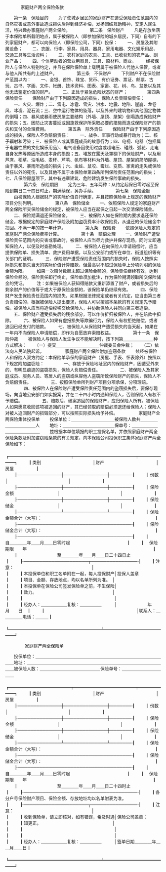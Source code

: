 
 


　
　　 
家庭财产两全保险条款

　　第一条　保险目的
　　为了使城乡居民的家庭财产在遭受保险责任范围内的自然灾害或意外事故造成损失后得到经济补偿，发扬团结互助精神，安定人民生活，特兴趣办家庭财产两全保险。
　　
　　第二条　保险财产
　　凡是存放坐落于本保险单所载明地点，属于被保险人（即参加保险的城乡居民，下同）自有的下列家庭财产，都可以向保险人（即保险公司，下同）投保：
　　一、房屋及其附属设备；
　　二、衣服、行李、家具、用具、器具、家用电器、文化娱乐用品、交通工具等生活资料；
　　三、农村家庭的农具、工具、已收获知的农产品、副业产品；
　　四、个体劳动者的营业用器具、工具、原材料、商业。
　　经被保险人与保险人特别约定，并且在保险保险单上载明属于被保险人代他人保管，或者与他人所共有的上述财产。
　　
　　第三条　不保财产
　　下列财产不在保险财产范围以内：
　　一、金银、首饰、珠宝、货币、有价证券、票证、邮票、古玩、古书、字画、文件、帐册、技术资料、图表、家畜、花、树、鸟、盆景以及其他无法鉴定价值的财产。
　　二、正处于紧急危险状态的财产；
　　
　　第四条　保险责任
　　保险财产由于下列原因造成的损失，保险人负责赔偿责任：
　　一、火灾、爆炸；二、雷电、冰雹、雪灾、洪水、地震、地陷、崖崩、龙卷风、冰凌、泥石流；三、空中运行物体的坠落，以及外来的建筑物和其他固定物体的倒塌；四、暴风或暴雨使房屋主要结构（外墙、屋顶、屋架）倒塌造成保险财产的损失；五、因防止灾害蔓延或因施救保护所采取必要的措施而造成保险财产的损失和支付的合理费用。
　　
　　第五条　除外责任
　　保险财产由于下列原因造成的损失，保险人不负赔偿责任：
　　一、战争、军事行动或暴行动为；二、核子辐射和污染；三、被保险人或其家庭成员的故意行为；四、电视、电器（包括属于电器性质的文化娱乐用品）、电气设备因使用过度或超电压、碰线、弧花、走电自身发热等原因所造成本身的损毁；五、堆放在露天及罩棚下的保险财产，以及用芦席、稻草、油毛毡、麦秆、芦苇、帆布等材料为外墙、屋顶、屋架的简陋屋棚，由于暴风、暴雨所造成的损失；六、虫蛀、鼠咬、霉烂、变质、家禽的走失或保险责任以外的死伤，以及其他不属于本保险单第四条所列保险责任范围内的损失；七、凡保险房屋项下，其中有违章建筑、危险建筑发生保险事故的损失。
　　
　　第六条　保险期限
　　定为三年、五年两种：从约定起保日零时起至保险到期日二十四日时止，期满续保，另办手续。
　　
　　第七条　保险金额
　　由被保险人根据财产的实际价值自行确定，并且按照保险单上规定的保险财产项目分别列明。
　　
　　第八条　保险储金
　　一、依照保险人规定的家庭财产两全保险所交保险储金的规定，被保险人应当在起保之日起一次交清保险储金。
　　二、保险期满退还保险储金。
　　三、被保险人如在保险期内要求退还保险储金，根据规定的家庭财产保险及附加盗窃费率计收保险费，从退还的保险储金中扣回。不满一年的按一年计算。
　　
　　第九条　保险费
　　依照保险人规定的家庭财产两全保险费率计算。
　　
　　第十条　赔偿处理
　　一、保险财产遭受保险责任范围内的灾害或事故时，被保险人应当尽力救护并保存现场，同时立即通知保险人，以便及时查勘处理。
　　二、被保险人在向保险人申请赔偿时，应当提供保险单、损失清单、救护费用单据，以及公安部门或所在单位、街道组织等有关部门的证明。
　　三、保险财产遭受保险责任范围内的损失时，保险人按照实际损失和损失当天的实际价值计算赔款，但最高以不超过保险单上分项列明的保险金额为限。
　　如果一次赔付数额未超过保险金额的，保险责任继续有效，达到保险金额的，保险责任即行终止，保险单须加批注，作为保险期满领取所交保险储金的凭证。
　　注：如果被保险人获知得赔款又重新添置了财产，或者损失后的剩余财产的价值等于或大于原保险金额的，该保险单仍继续有效。
　　四、保险财产发生保险责任范围内的损失，如果根据法律规定或者有关约定，应当由第三者负责赔偿的，根据被保险人提出要求，保险人可以按照本条款的有关规定先予赔偿。被保险人应当将追偿权移交给保险人，并协助保险人共同向第三者追偿。
　　五、保险财产遭受损失后的残余部分，可以作价折归被保险人，并在赔款中扣除。
　　六、被保险人如果有虚报损失等欺骗行为，保险人有权拒绝赔偿，或者追回已经支付的赔款。
　　七、被保险人从保险财产遭受损失的当天起，如果在一年内不向保险人申请赔偿，即作为自愿放弃索赔权益。
　　
　　第十一条　保险仲裁
　　被保险人与保险人发生争议不能解决时，按下列第＿＿＿＿＿＿＿种方式解决：
　　（一）提交＿＿＿＿＿＿＿＿＿＿仲裁委员会仲裁；
　　（二）依法向人民法院起诉。
　　
　　 
家庭财产两全保险附加盗窃条款
　　兹经被保险人和保险人双方约定：本保险单承保的家庭财产（房屋、手表、怀表除外）按照以下规定附加盗窃险：
　　
　　一、存放于保险地址室内的保险财产，因遭受外来的、有明显痕迹的盗窃损失，保险人负赔偿责任。
　　
　　二、被保险人及其家庭成员、服务人员、寄居人的盗窃或纵容他人盗窃所致保险财产的损失，保险人不负赔偿责任。
　　
　　三、按照保险单所列财产项目分项承保，分项理赔。
　　
　　四、被保险人在保险财产遭受保险责任范围内的盗窃损失后，要保存现场，向当地公安部门如实报案，并在二十四小时内通知保险人，否则保险人有权不予赔偿。
　　
　　五、赔款后，破案追回的保险财产，应归保险人所有。被保险人如果愿意收回该项被追回的财产，其已经领取的赔偿必须退还给保险人；保险人对被人追回财产的损毁部分，可以按照实际损失给予补偿。
　　
　　 
家庭财产全两保险集体投保单
　　投保单位：＿＿＿＿＿＿＿＿＿＿被保险人数共＿＿＿＿＿＿＿＿＿＿＿人
　　地址：＿＿＿＿＿＿＿＿＿＿＿＿保单号：＿＿＿＿＿＿＿＿＿＿＿＿＿＿
　　兹根据本单位填报的职工投保名单，并依照家庭财产两全保险条款及附加盗窃险条款的有关规定，向本保险公司投保职工集体家庭财产两全保险如下：
　　
　　┏━━━━━━━━━━━━━━┯━━━━━━━━━━━━━━┯━━━━━━━┓
　　┃类别　　　　　　　　　　　　│财产　　　　　　　　　　　　│房屋　　　　　┃
　　┠──────────────┼──────────────┼───────┨
　　┃份数　　　　　　　　　　　　│　　　　　　　　　　　　　　│　　　　　　　┃
　　┠──────────────┼──────────────┼───────┨
　　┃保险金额　　　　　　　　　　│　　　　　　　　　　　　　　│　　　　　　　┃
　　┠──────────────┼──────────────┼───────┨
　　┃保险储金　　　　　　　　　　│　　　　　　　　　　　　　　│　　　　　　　┃
　　┠──────────────┴──────────────┴───────┨
　　┃保险金额合计（大写）：　　　　　　　　　　　　　　　　　　　　　　　　　　┃
　　┠─────────────────────────────────────┨
　　┃保险储金合计（大写）：　　　　　　　　　　　　　　　　　　　　　　　　　　┃
　　┠─────────────────────────────────────┨
　　┃　　　　　　　　　自＿＿＿＿年＿＿月＿＿日零时起　　　　　　　　　　　　　┃
　　┃　保险期限　　年　　　　　　　　　　　　　　　　　　　　　　　　　　　　　┃
　　┃　　　　　　　　　至＿＿＿＿年＿＿月＿＿日二十四日止　　　　　　　　　　　┃
　　┠─────────────────────┬───────────────┨
　　┃注意：　　　　　　　　　　　　　　　　　　│　　　　　　　　　　　　　　　┃
　　┃本投保单位和职工名单附在一起，每人投保财产│投保人盖章　　　　　　　　　　┃
　　┃项目、金额、存放地点，均以名单所列为准。　│　　　　　　　　　　　　　　　┃
　　┃本投保单在保险公司签发保险单之前，不生保险│　　　　　　　　　　　　　　　┃
　　┃效力。　　　　　　　　　　　　　　　　　　│　　　　　　　　　　　　　　　┃
　　┃　　　　　　　　　　　　　　　　　　　　　│　　　　　　　　　　　　　　　┃
　　┃经办人：＿＿＿＿＿＿复核：＿＿＿＿＿　　　│　　　　　　　年　　月　　日　┃
　　┃　　　　　　　　　　　　　　　　　　　　　│联系人：＿＿＿＿＿电话：＿＿＿┃
　　┗━━━━━━━━━━━━━━━━━━━━━┷━━━━━━━━━━━━━━━┛
　　

　　
　　 
家庭财产两全保险单

　　投保单位：＿＿＿＿＿＿＿＿＿＿＿＿＿＿＿＿＿＿＿＿＿＿＿＿＿＿＿＿＿＿＿地址：＿＿＿＿＿＿＿＿＿＿＿＿＿＿＿＿＿＿＿＿＿＿＿＿＿＿＿＿＿＿＿＿＿被保险人数：＿＿＿＿＿＿＿＿＿＿＿＿＿＿保险单号：＿＿＿＿＿＿＿＿＿＿＿
　　
　　┏━━━━━━━━━━━━━━┯━━━━━━━━━━━━━━┯━━━━━━━┓
　　┃类别　　　　　　　　　　　　│财产　　　　　　　　　　　　│房屋　　　　　┃
　　┠──────────────┼──────────────┼───────┨
　　┃份数　　　　　　　　　　　　│　　　　　　　　　　　　　　│　　　　　　　┃
　　┠──────────────┼──────────────┼───────┨
　　┃保险金额　　　　　　　　　　│　　　　　　　　　　　　　　│　　　　　　　┃
　　┠──────────────┼──────────────┼───────┨
　　┃保险储金　　　　　　　　　　│　　　　　　　　　　　　　　│　　　　　　　┃
　　┠──────────────┴──────────────┴───────┨
　　┃保险金额合计（大写）：　　　　　　　　　　　　　　　　　　　　　　　　　　┃
　　┠─────────────────────────────────────┨
　　┃保险储金合计（大写）：　　　　　　　　　　　　　　　　　　　　　　　　　　┃
　　┠─────────────────────────────────────┨
　　┃　　　　　　　　　自＿＿＿＿年＿＿月＿＿日零时起　　　　　　　　　　　　　┃
　　┃　保险期限　　年　　　　　　　　　　　　　　　　　　　　　　　　　　　　　┃
　　┃　　　　　　　　　至＿＿＿＿年＿＿月＿＿日二十四时止　　　　　　　　　　　┃
　　┠─────────────────────────────────────┨
　　┃各分户号保险财产项目、保险金额、存放地址均以名单附表为准。　　　　　　　　┃
　　┠─────────────────────┬───────────────┨
　　┃注意：　　　　　　　　　　　　　　　　　　│　　　　　　　　　　　　　　　┃
　　┃收到保险单，请立即核对，如有错误，希及时通│保险公司盖章：　　　　　　　　┃
　　┃知更正。　　　　　　　　　　　　　　　　　│　　　　　　　　　　　　　　　┃
　　┃　　　　　　　　　　　　　　　　　　　　　│　　　　　　　　　　　　　　　┃
　　┃　　　　　　　　　　　　　　　　　　　　　│　　　　　　　　　　　　　　　┃
　　┃经办人：＿＿＿＿＿＿复核：＿＿＿＿＿　　　│签单日期＿＿＿＿年＿＿月＿＿日┃
　　┗━━━━━━━━━━━━━━━━━━━━━┷━━━━━━━━━━━━━━━┛
　　



 


 

 
 
 
 
 
  


  
 

  


  


  
 
 
 
 

